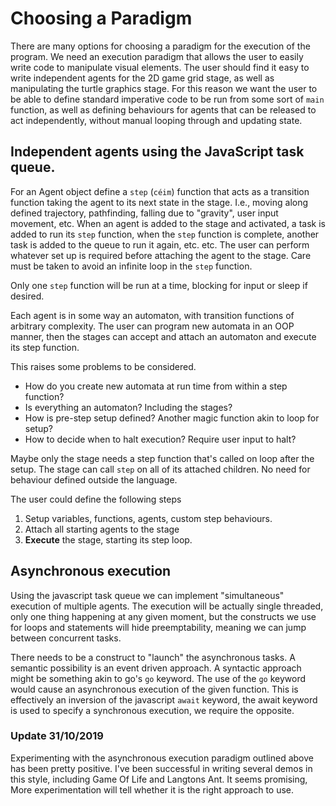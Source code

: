 # Choosing a Paradigm

There are many options for choosing a paradigm for the execution of the program. We need an execution paradigm that allows the user to easily write code to manipulate visual elements. The user should find it easy to write independent agents for the 2D game grid stage, as well as manipulating the turtle graphics stage. For this reason we want the user to be able to define standard imperative code to be run from some sort of `main` function, as well as defining behaviours for agents that can be released to act independently, without manual looping through and updating state.

## Independent agents using the JavaScript task queue.

For an Agent object define a `step` (`céim`) function that acts as a transition function taking the agent to its next state in the stage. I.e., moving along defined trajectory, pathfinding, falling due to "gravity", user input movement, etc.
When an agent is added to the stage and activated, a task is added to run its `step` function, when the `step` function is complete, another task is added to the queue to run it again, etc. etc. The user can perform whatever set up is required before attaching the agent to the stage. Care must be taken to avoid an infinite loop in the `step` function.

Only one `step` function will be run at a time, blocking for input or sleep if desired.

Each agent is in some way an automaton, with transition functions of arbitrary complexity. The user can program new automata in an OOP manner, then the stages can accept and attach an automaton and execute its step function.

This raises some problems to be considered.

- How do you create new automata at run time from within a step function?
- Is everything an automaton? Including the stages?
- How is pre-step setup defined? Another magic function akin to loop for setup?
- How to decide when to halt execution? Require user input to halt?

Maybe only the stage needs a step function that's called on loop after the setup. The stage can call `step` on all of its attached children. No need for behaviour defined outside the language.

The user could define the following steps

1. Setup variables, functions, agents, custom step behaviours.
2. Attach all starting agents to the stage
3. **Execute** the stage, starting its step loop.

## Asynchronous execution

Using the javascript task queue we can implement "simultaneous" execution of multiple agents. The execution will be actually single threaded, only one thing happening at any given moment, but the constructs we use for loops and statements will hide preemptability, meaning we can jump between concurrent tasks.

There needs to be a construct to "launch" the asynchronous tasks. A semantic possibility is an event driven approach. A syntactic approach might be something akin to go's `go` keyword. The use of the `go` keyword would cause an asynchronous execution of the given function. This is effectively an inversion of the javascript `await` keyword, the await keyword is used to specify a synchronous execution, we require the opposite.

### Update 31/10/2019

Experimenting with the asynchronous execution paradigm outlined above has been pretty positive. I've been successful in writing several demos in this style, including Game Of Life and Langtons Ant. It seems promising, More experimentation will tell whether it is the right approach to use.
